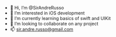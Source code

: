 - 👋 Hi, I’m @SirAndreRusso
- 👀 I’m interested in iOS development
- 🌱 I’m currently learning basics of swift and UIKit
- 💞️ I’m looking to collaborate on any project
- 📫 sir.andre.russo@gmail.com
<!---
SirAndreRusso/SirAndreRusso is a ✨ special ✨ repository because its `README.md` (this file) appears on your GitHub profile.
You can click the Preview link to take a look at your changes.
--->
